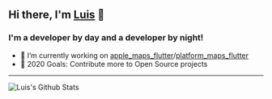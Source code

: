 ## Hi there, I'm [Luis](https://luisthein.de) 👋

### I'm a developer by day and a developer by night!
- 🔭 I’m currently working on [apple_maps_flutter](LuisThein/apple_maps_flutter)/[platform_maps_flutter](LuisThein/platform_maps_flutter)
- 🥅 2020 Goals: Contribute more to Open Source projects

---

<img align="left" alt="Luis's Github Stats" src="https://github-readme-stats.codestackr.vercel.app/api?username=luisthein&show_icons=true&hide_border=true" />
